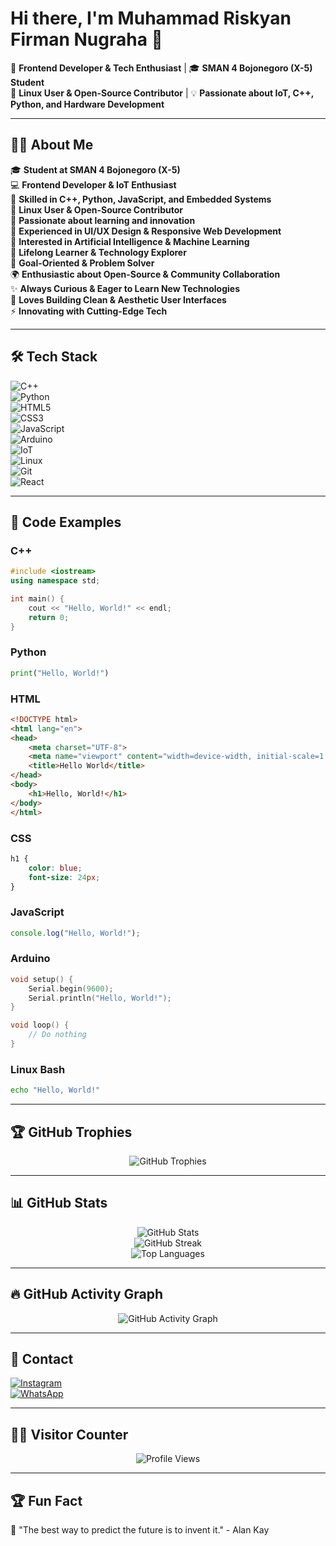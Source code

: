 # Hi there, I'm Muhammad Riskyan Firman Nugraha 👋  

🚀 **Frontend Developer & Tech Enthusiast** | 🎓 **SMAN 4 Bojonegoro (X-5) Student**  
🐧 **Linux User & Open-Source Contributor** | 💡 **Passionate about IoT, C++, Python, and Hardware Development**  

---

## 👨‍💻 About Me  

🎓 **Student at SMAN 4 Bojonegoro (X-5)**  
💻 **Frontend Developer & IoT Enthusiast**  
🔧 **Skilled in C++, Python, JavaScript, and Embedded Systems**  
🐧 **Linux User & Open-Source Contributor**  
🚀 **Passionate about learning and innovation**  
📱 **Experienced in UI/UX Design & Responsive Web Development**  
🤖 **Interested in Artificial Intelligence & Machine Learning**  
🔬 **Lifelong Learner & Technology Explorer**  
🎯 **Goal-Oriented & Problem Solver**  
🌍 **Enthusiastic about Open-Source & Community Collaboration**  
✨ **Always Curious & Eager to Learn New Technologies**  
🎨 **Loves Building Clean & Aesthetic User Interfaces**  
⚡ **Innovating with Cutting-Edge Tech**  

---

## 🛠️ Tech Stack  

![C++](https://img.shields.io/badge/C++-00599C?style=for-the-badge&logo=c%2b%2b&logoColor=white)  
![Python](https://img.shields.io/badge/Python-3776AB?style=for-the-badge&logo=python&logoColor=white)  
![HTML5](https://img.shields.io/badge/HTML5-E34F26?style=for-the-badge&logo=html5&logoColor=white)  
![CSS3](https://img.shields.io/badge/CSS3-1572B6?style=for-the-badge&logo=css3&logoColor=white)  
![JavaScript](https://img.shields.io/badge/JavaScript-F7DF1E?style=for-the-badge&logo=javascript&logoColor=black)  
![Arduino](https://img.shields.io/badge/Arduino-00979D?style=for-the-badge&logo=arduino&logoColor=white)  
![IoT](https://img.shields.io/badge/IoT-00ACC1?style=for-the-badge&logo=raspberrypi&logoColor=white)  
![Linux](https://img.shields.io/badge/Linux-FCC624?style=for-the-badge&logo=linux&logoColor=black)  
![Git](https://img.shields.io/badge/Git-F05032?style=for-the-badge&logo=git&logoColor=white)  
![React](https://img.shields.io/badge/React-61DAFB?style=for-the-badge&logo=react&logoColor=black)  

---

## 📝 Code Examples  

### C++  
```cpp
#include <iostream>
using namespace std;

int main() {
    cout << "Hello, World!" << endl;
    return 0;
}
```

### Python  
```python
print("Hello, World!")
```

### HTML  
```html
<!DOCTYPE html>
<html lang="en">
<head>
    <meta charset="UTF-8">
    <meta name="viewport" content="width=device-width, initial-scale=1.0">
    <title>Hello World</title>
</head>
<body>
    <h1>Hello, World!</h1>
</body>
</html>
```

### CSS  
```css
h1 {
    color: blue;
    font-size: 24px;
}
```

### JavaScript  
```javascript
console.log("Hello, World!");
```

### Arduino  
```cpp
void setup() {
    Serial.begin(9600);
    Serial.println("Hello, World!");
}

void loop() {
    // Do nothing
}
```

### Linux Bash  
```bash
echo "Hello, World!"
```

---

## 🏆 GitHub Trophies  
<p align="center">
  <img src="https://github-profile-trophy.vercel.app/?username=yourgithubusername&theme=radical&no-bg=true&no-frame=true&animation=fadeIn" alt="GitHub Trophies" />
</p>

---

## 📊 GitHub Stats  
<p align="center">
  <img src="https://github-readme-stats.vercel.app/api?username=yourgithubusername&show_icons=true&theme=radical&count_private=true&include_all_commits=true&hide_border=true&custom_title=My%20GitHub%20Stats" alt="GitHub Stats" />
  <br>
  <img src="https://github-readme-streak-stats.herokuapp.com/?user=yourgithubusername&theme=radical&fire=DD2727&hide_border=true" alt="GitHub Streak" />
  <br>
  <img src="https://github-readme-stats.vercel.app/api/top-langs/?username=yourgithubusername&layout=compact&theme=radical&langs_count=6&hide_border=true" alt="Top Languages" />
</p>

---

## 🔥 GitHub Activity Graph  
<p align="center">
  <img src="https://github-readme-activity-graph.vercel.app/graph?username=yourgithubusername&theme=redical&hide_border=true&radius=10" alt="GitHub Activity Graph" />
</p>

---

## 💌 Contact  

[![Instagram](https://img.shields.io/badge/Instagram-E4405F?style=for-the-badge&logo=instagram&logoColor=white)](https://www.instagram.com/pirmannichol/)  
[![WhatsApp](https://img.shields.io/badge/WhatsApp-25D366?style=for-the-badge&logo=whatsapp&logoColor=white)](https://wa.me/6282245119769)  

---

## 🧑‍💻 Visitor Counter  
<p align="center">
  <img src="https://komarev.com/ghpvc/?username=yourgithubusername&style=flat-square&color=blue" alt="Profile Views" />
</p>

---

## 🏆 Fun Fact  
🧠 "The best way to predict the future is to invent it." - Alan Kay


